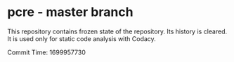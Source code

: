 # pcre - master branch

This repository contains frozen state of the repository.
Its history is cleared. It is used only for static code
analysis with Codacy.

Commit Time: 1699957730